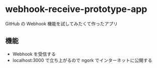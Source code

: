 # webhook-receive-prototype-app
GitHub の Webhook 機能を試してみたくて作ったアプリ

## 機能
- Webhook を受信する
- localhost:3000 で立ち上がるので ngork でインターネットに公開する
